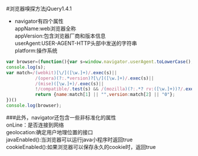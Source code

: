 #浏览器嗅探方法jQuery1.4.1
* navigator有四个属性<br/>
appName:web浏览器全称<br/>
appVersion:包含浏览器厂商和版本信息<br/>
userAgent:USER-AGENT-HTTP头部中发送的字符串<br/>
platform:操作系统<br/>
```javascript
var browser=(function(){var s=window.navigator.userAgent.toLowerCase();
console.log(s);
var match=/(webkit)[\/]([\w.]+)/.exec(s)||
           /(opera)(?:.*version)?[\/]([\w.]+)/.exec(s)||
		   /(mise)([\w.]+)/.exec(s)||
           !/compatible/.test(s) && /(mozilla)(?:.*? rv:([\w.]+))?/.exec(s)||[];
		   return {name:match[1] || "",version:match[2] || "0"};
})()
console.log(browser);
```
###此外，navigator还包含一些非标准化的属性<br/>
onLine：是否连接到网络<br/>
geolocation:确定用户地理位置的接口<br/>
javaEnabled():当浏览器可以运行java小程序时返回true<br/>
cookieEnabled():如果浏览器可以保存永久的cookie时，返回true<br/>
